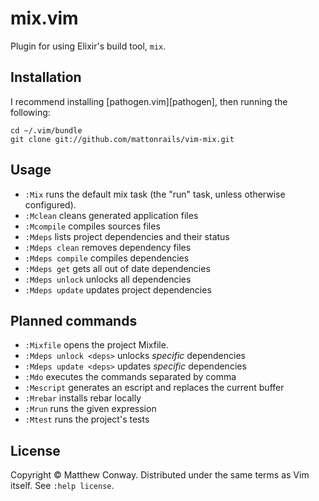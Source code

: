 # mix.vim

Plugin for using Elixir's build tool, `mix`.

## Installation

I recommend installing [pathogen.vim][pathogen], then running the following:

    cd ~/.vim/bundle
    git clone git://github.com/mattonrails/vim-mix.git

## Usage

- `:Mix` runs the default mix task (the "run" task, unless otherwise
  configured).
- `:Mclean` cleans generated application files
- `:Mcompile` compiles sources files
- `:Mdeps` lists project dependencies and their status
- `:Mdeps clean` removes dependency files
- `:Mdeps compile` compiles dependencies
- `:Mdeps get` gets all out of date dependencies
- `:Mdeps unlock` unlocks all dependencies
- `:Mdeps update` updates project dependencies

## Planned commands

- `:Mixfile` opens the project Mixfile.
- `:Mdeps unlock <deps>` unlocks _specific_ dependencies
- `:Mdeps update <deps>` updates _specific_ dependencies
- `:Mdo` executes the commands separated by comma
- `:Mescript` generates an escript and replaces the current buffer
- `:Mrebar` installs rebar locally
- `:Mrun` runs the given expression
- `:Mtest` runs the project's tests

## License

Copyright © Matthew Conway. Distributed under the same terms as Vim itself.
See `:help license`.
